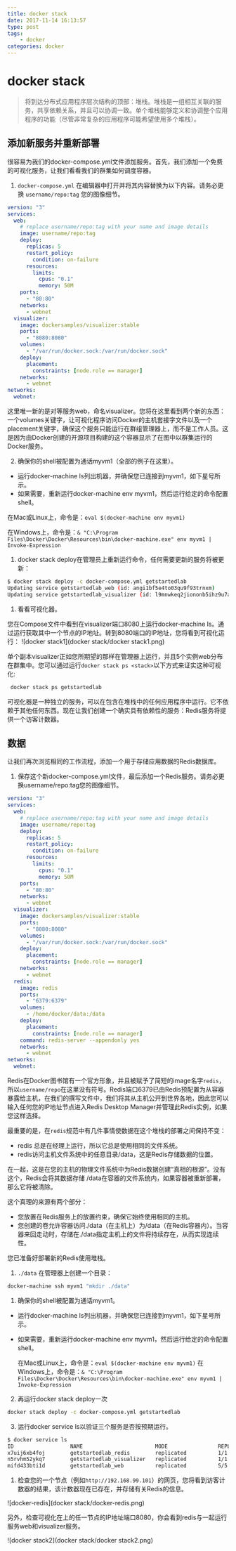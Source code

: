 ```yaml
---
title: docker stack
date: 2017-11-14 16:13:57
type: post
tags: 
    - docker
categories: docker
---
```


# docker stack

> 将到达分布式应用程序层次结构的顶部：堆栈。堆栈是一组相互关联的服务，共享依赖关系，并且可以协调一致。单个堆栈能够定义和协调整个应用程序的功能（尽管非常复杂的应用程序可能希望使用多个堆栈）。

## 添加新服务并重新部署

很容易为我们的docker-compose.yml文件添加服务。首先，我们添加一个免费的可视化服务，让我们看看我们的群集如何调度容器。

1. `docker-compose.yml` 在编辑器中打开并将其内容替换为以下内容。请务必更换 `username/repo:tag` 您的图像细节。

```yml
version: "3"
services:
  web:
    # replace username/repo:tag with your name and image details
    image: username/repo:tag
    deploy:
      replicas: 5
      restart_policy:
        condition: on-failure
      resources:
        limits:
          cpus: "0.1"
          memory: 50M
    ports:
      - "80:80"
    networks:
      - webnet
  visualizer:
    image: dockersamples/visualizer:stable
    ports:
      - "8080:8080"
    volumes:
      - "/var/run/docker.sock:/var/run/docker.sock"
    deploy:
      placement:
        constraints: [node.role == manager]
    networks:
      - webnet
networks:
  webnet:
```

这里唯一新的是对等服务web，命名visualizer。您将在这里看到两个新的东西：一个volumes关键字，让可视化程序访问Docker的主机套接字文件以及一个placement关键字，确保这个服务只能运行在群组管理器上，而不是工作人员。这是因为由Docker创建的开源项目构建的这个容器显示了在图中以群集运行的Docker服务。

2. 确保你的shell被配置为通话myvm1（全部的例子在这里）。

- 运行docker-machine ls列出机器，并确保您已连接到myvm1，如下星号所示。
- 如果需要，重新运行docker-machine env myvm1，然后运行给定的命令配置shell。

在Mac或Linux上，命令是：`eval $(docker-machine env myvm1)`

在Windows上，命令是：`& "C:\Program Files\Docker\Docker\Resources\bin\docker-machine.exe" env myvm1 | Invoke-Expression`

1. docker stack deploy在管理员上重新运行命令，任何需要更新的服务将被更新：

```bash
$ docker stack deploy -c docker-compose.yml getstartedlab
Updating service getstartedlab_web (id: angi1bf5e4to03qu9f93trnxm)
Updating service getstartedlab_visualizer (id: l9mnwkeq2jiononb5ihz9u7a4)
```

1. 看看可视化器。

您在Compose文件中看到在visualizer端口8080上运行docker-machine ls。通过运行获取其中一个节点的IP地址。转到8080端口的IP地址，您将看到可视化运行：
![docker stack1](docker stack/docker stack1.png)

单个副本visualizer正如您所期望的那样在管理器上运行，并且5个实例web分布在群集中。您可以通过运行`docker stack ps <stack>`以下方式来证实这种可视化:

```bash
 docker stack ps getstartedlab
```

可视化器是一种独立的服务，可以在包含在堆栈中的任何应用程序中运行。它不依赖于其他任何东西。现在让我们创建一个确实具有依赖性的服务：Redis服务将提供一个访客计数器。

## 数据

让我们再次浏览相同的工作流程，添加一个用于存储应用数据的Redis数据库。

1. 保存这个新docker-compose.yml文件，最后添加一个Redis服务。请务必更换username/repo:tag您的图像细节。

```yml
version: "3"
services:
  web:
    # replace username/repo:tag with your name and image details
    image: username/repo:tag
    deploy:
      replicas: 5
      restart_policy:
        condition: on-failure
      resources:
        limits:
          cpus: "0.1"
          memory: 50M
    ports:
      - "80:80"
    networks:
      - webnet
  visualizer:
    image: dockersamples/visualizer:stable
    ports:
      - "8080:8080"
    volumes:
      - "/var/run/docker.sock:/var/run/docker.sock"
    deploy:
      placement:
        constraints: [node.role == manager]
    networks:
      - webnet
  redis:
    image: redis
    ports:
      - "6379:6379"
    volumes:
      - /home/docker/data:/data
    deploy:
      placement:
        constraints: [node.role == manager]
    command: redis-server --appendonly yes
    networks:
      - webnet
networks:
  webnet:
```

Redis在Docker图书馆有一个官方形象，并且被赋予了简短的image名字`redis`，所以`username/repo`在这里没有符号。Redis端口6379已由Redis预配置为从容器暴露给主机，在我们的撰写文件中，我们将其从主机公开到世界各地，因此您可以输入任何您的IP地址节点进入Redis Desktop Manager并管理此Redis实例，如果您这样选择。

最重要的是，在`redis`规范中有几件事情使数据在这个堆栈的部署之间保持不变：

- redis 总是在经理上运行，所以它总是使用相同的文件系统。
- redis访问主机文件系统中的任意目录/data，这是Redis存储数据的位置。
  
在一起，这是在您的主机的物理文件系统中为Redis数据创建“真相的根源”。没有这个，Redis会将其数据存储 /data在容器的文件系统内，如果容器被重新部署，那么它将被清除。

这个真理的来源有两个部分：

- 您放置在Redis服务上的放置约束，确保它始终使用相同的主机。
- 您创建的卷允许容器访问./data（在主机上）为/data（在Redis容器内）。当容器来回走动时，存储在./data指定主机上的文件将持续存在，从而实现连续性。
  
您已准备好部署新的Redis使用堆栈。

1. `./data` 在管理器上创建一个目录：

```bash
docker-machine ssh myvm1 "mkdir ./data"
```

1. 确保你的shell被配置为通话myvm1。

- 运行docker-machine ls列出机器，并确保您已连接到myvm1，如下星号所示。
- 如果需要，重新运行docker-machine env myvm1，然后运行给定的命令配置shell。

  在Mac或Linux上，命令是：`eval $(docker-machine env myvm1)`
  在Windows上，命令是：`& "C:\Program Files\Docker\Docker\Resources\bin\docker-machine.exe" env myvm1 | Invoke-Expression`

2. 再运行docker stack deploy一次

```bash
docker stack deploy -c docker-compose.yml getstartedlab
```

3. 运行docker service ls以验证三个服务是否按预期运行。

```bash
$ docker service ls
ID                  NAME                       MODE                REPLICAS            IMAGE                             PORTS
x7uij6xb4foj        getstartedlab_redis        replicated          1/1                 redis:latest                      *:6379->6379/tcp
n5rvhm52ykq7        getstartedlab_visualizer   replicated          1/1                 dockersamples/visualizer:stable   *:8080->8080/tcp
mifd433bti1d        getstartedlab_web          replicated          5/5                 orangesnap/getstarted:latest    *:80->80/tcp
```

1. 检查您的一个节点（例如`http://192.168.99.101`）的网页，您将看到访客计数器的结果，该计数器现在已存在，并存储有关Redis的信息。

![docker-redis](docker stack/docker-redis.png)

另外，检查可视化在上的任一节点的IP地址端口8080，你会看到redis与一起运行服务web和visualizer服务。

![docker stack2](docker stack/docker stack2.png)